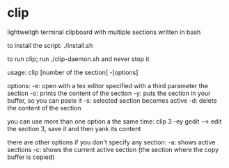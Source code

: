 # clip
lightweitgh terminal clipboard with multiple sections written in bash

to install the script:
./install.sh

to run clip;
run ./clip-daemon.sh and never stop it

usage:
clip [number of the section] -[options]

options:
-e: open with a tex editor specified with a third parameter the section
-o: prints the content of the section
-y: puts the section in your buffer, so you can paste it
-s: selected section becomes active
-d: delete the content of the section

you can use more than one option a the same time:
clip 3 -ey gedit --> edit the section 3, save it and then yank its content

there are other options if you don't specify any section:
-a: shows active sections
-c: shows the current active section (the section where the copy buffer is
copied)
